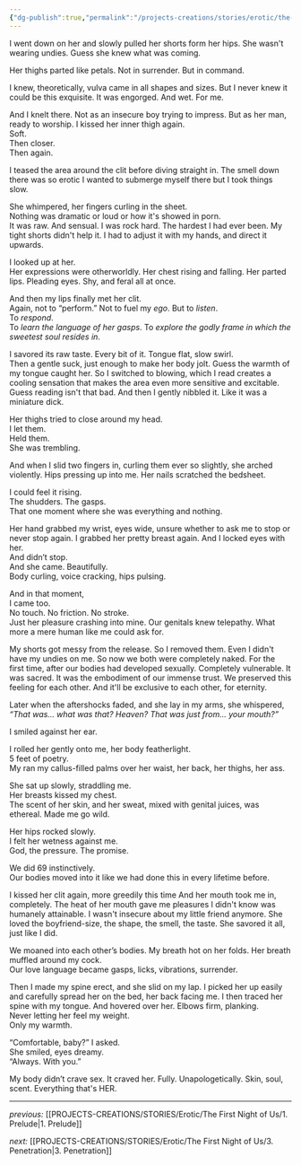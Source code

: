 ```yaml
---
{"dg-publish":true,"permalink":"/projects-creations/stories/erotic/the-first-night-of-us/2-pleasure/","created":"2025-07-03T16:52:52.892+05:30","updated":"2025-07-04T15:24:46.321+05:30"}
---
```


I went down on her and slowly pulled her shorts form her hips.
She wasn't wearing undies. Guess she knew what was coming.

Her thighs parted like petals.
Not in surrender.
But in command. 

I knew, theoretically, vulva came in all shapes and sizes.
But I never knew it could be this exquisite.
It was engorged.
And wet.
For me.

And I knelt there.
Not as an insecure boy trying to impress.
But as her man, ready to worship.
I kissed her inner thigh again.  
Soft.  
Then closer.  
Then again.

I teased the area around the clit before diving straight in.
The smell down there was so erotic I wanted to submerge myself there but I took things slow.

She whimpered, her fingers curling in the sheet.  
Nothing was dramatic or loud or how it's showed in porn.  
It was raw.
And sensual.
I was rock hard. The hardest I had ever been. My tight shorts didn't help it. I had to adjust it with my hands, and direct it upwards.

I looked up at her.  
Her expressions were otherworldly. 
Her chest rising and falling.
Her parted lips. 
Pleading eyes. 
Shy, and feral all at once.

And then my lips finally met her clit.  
Again, not to “perform.”
Not to fuel my *ego*.
But to _listen_.  
To _respond_.  
To _learn the language of her gasps_.
To *explore the godly frame in which the sweetest soul resides in*.

I savored its raw taste.
Every bit of it.
Tongue flat, slow swirl.  
Then a gentle suck, just enough to make her body jolt. Guess the warmth of my tongue caught her.
So I switched to blowing, which I read creates a cooling sensation that makes the area even more sensitive and excitable. Guess reading isn't that bad.
And then I gently nibbled it.
Like it was a miniature dick. 

Her thighs tried to close around my head.  
I let them.  
Held them.  
She was trembling.

And when I slid two fingers in, curling them ever so slightly, she arched violently. Hips pressing up into me. Her nails scratched the bedsheet.

I could feel it rising.  
The shudders. The gasps.  
That one moment where she was everything and nothing.

Her hand grabbed my wrist, eyes wide, unsure whether to ask me to stop or never stop again.
I grabbed her pretty breast again.
And I locked eyes with her.  
And didn’t stop.  
And she came.
Beautifully.  
Body curling, voice cracking, hips pulsing.

And in that moment,  
I came too.  
No touch. No friction. No stroke.  
Just her pleasure crashing into mine.
Our genitals knew telepathy. 
What more a mere human like me could ask for.

My shorts got messy from the release. So I removed them. Even I didn't have my undies on me. 
So now we both were completely naked. For the first time, after our bodies had developed sexually. Completely vulnerable. It was sacred. It was the embodiment of our immense trust. We preserved this feeling for each other. And it'll be exclusive to each other, for eternity.

Later when the aftershocks faded, and she lay in my arms, she whispered, _“That was... what was that? Heaven? That was just from... your mouth?”_

I smiled against her ear.  

I rolled her gently onto me, her body featherlight.  
5 feet of poetry.  
My ran my callus-filled palms over her waist, her back, her thighs, her ass.

She sat up slowly, straddling me.  
Her breasts kissed my chest.  
The scent of her skin, and her sweat, mixed with genital juices, was ethereal. 
Made me go wild.

Her hips rocked slowly.  
I felt her wetness against me.  
God, the pressure. The promise.

We did 69 instinctively.  
Our bodies moved into it like we had done this in every lifetime before.

I kissed her clit again, more greedily this time
And her mouth took me in, completely.
The heat of her mouth gave me pleasures I didn't know was humanely attainable.
I wasn't insecure about my little friend anymore.
She loved the boyfriend-size, the shape, the smell, the taste.
She savored it all, just like I did.

We moaned into each other’s bodies.
My breath hot on her folds.
Her breath muffled around my cock.  
Our love language became gasps, licks, vibrations, surrender.

Then I made my spine erect, and she slid on my lap. 
I picked her up easily and carefully spread her on the bed, her back facing me.
I then traced her spine with my tongue.
And hovered over her.
Elbows firm, planking.  
Never letting her feel my weight.  
Only my warmth.

“Comfortable, baby?” I asked.  
She smiled, eyes dreamy.  
“Always. With you.”

My body didn’t crave sex. 
It craved her. 
Fully. Unapologetically. Skin, soul, scent. 
Everything that's HER.

---

*previous:*
[[PROJECTS-CREATIONS/STORIES/Erotic/The First Night of Us/1. Prelude\|1. Prelude]]

*next:*
[[PROJECTS-CREATIONS/STORIES/Erotic/The First Night of Us/3. Penetration\|3. Penetration]]
